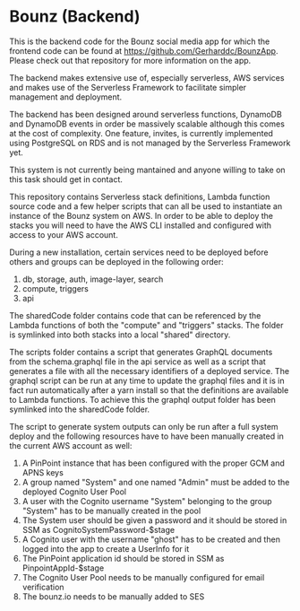 # Bounz (Backend)
This is the backend code for the Bounz social media app for which the frontend code can be found at https://github.com/Gerharddc/BounzApp. Please check out that repository for more information on the app.

The backend makes extensive use of, especially serverless, AWS services and makes use of the Serverless Framework to facilitate simpler management and deployment.

The backend has been designed around serverless functions, DynamoDB and DynamoDB events in order be massively scalable although this comes at the cost of complexity. One feature, invites, is currently implemented using PostgreSQL on RDS and is not managed by the Serverless Framework yet.

This system is not currently being mantained and anyone willing to take on this task should get in contact.

This repository contains Serverless stack definitions, Lambda function source code and a few helper scripts that can all be used to instantiate
an instance of the Bounz system on AWS. In order to be able to deploy the stacks you will need to have the AWS CLI installed and configured with
access to your AWS account.

During a new installation, certain services need to be deployed before others and groups can be deployed in the following order:
1. db, storage, auth, image-layer, search
2. compute, triggers
3. api

The sharedCode folder contains code that can be referenced by the Lambda functions of both the "compute" and "triggers" stacks. The folder is
symlinked into both stacks into a local "shared" directory.

The scripts folder contains a script that generates GraphQL documents from the schema.graphql file in the api service as well as a script that
generates a file with all the necessary identifiers of a deployed service. The graphql script can be run at any time to update the graphql files
and it is in fact run automatically after a yarn install so that the definitions are available to Lambda functions. To achieve this the graphql
output folder has been symlinked into the sharedCode folder.

The script to generate system outputs can only be run after a full system deploy and the following resources have to have been manually created
in the current AWS account as well:
1. A PinPoint instance that has been configured with the proper GCM and APNS keys
2. A group named "System" and one named "Admin" must be added to the deployed Cognito User Pool
3. A user with the Cognito username "System" belonging to the group "System" has to be manually created in the pool
4. The System user should be given a password and it should be stored in SSM as CognitoSystemPassword-$stage
5. A Cognito user with the username "ghost" has to be created and then logged into the app to create a UserInfo for it
6. The PinPoint application id should be stored in SSM as PinpointAppId-$stage
7. The Cognito User Pool needs to be manually configured for email verification
8. The bounz.io needs to be manually added to SES

